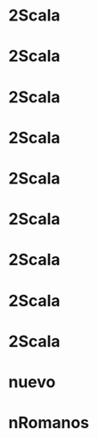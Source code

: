 # 2Scala
# 2Scala
# 2Scala
# 2Scala
# 2Scala
# 2Scala
# 2Scala
# 2Scala
# 2Scala
# nuevo
# nRomanos
